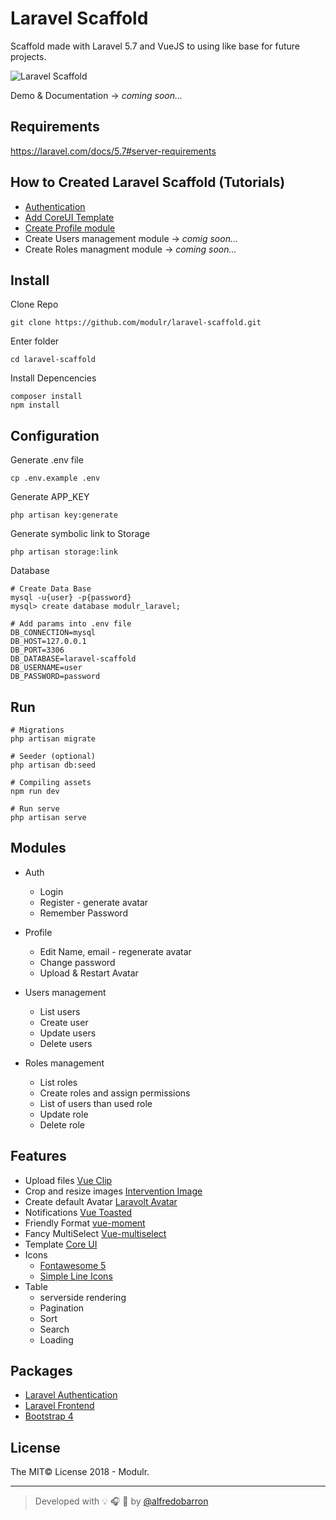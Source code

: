 # Laravel Scaffold
Scaffold made with Laravel 5.7 and VueJS to using like base for future projects.

![Laravel Scaffold](https://github.com/modulr/laravel-scaffold/blob/master/public/img/laravel-scaffold.jpg)


Demo & Documentation -> _coming soon..._

## Requirements

https://laravel.com/docs/5.7#server-requirements


## How to Created Laravel Scaffold (Tutorials)


- [Authentication](https://link.medium.com/YsYZ4TJ1wR)
- [Add CoreUI Template](https://link.medium.com/mlq1D5N1wR)
- [Create Profile module](https://link.medium.com/e8EbuVR1wR)
- Create Users management module -> _comig soon..._
- Create Roles managment module -> _coming soon..._


## Install

Clone Repo

```
git clone https://github.com/modulr/laravel-scaffold.git
```

Enter folder
```
cd laravel-scaffold
```

Install Depencencies
```
composer install
npm install
```


## Configuration

Generate .env file
```
cp .env.example .env
```

Generate APP_KEY
```
php artisan key:generate
```

Generate symbolic link to Storage
```
php artisan storage:link
```

Database

```
# Create Data Base
mysql -u{user} -p{password}
mysql> create database modulr_laravel;
```

```
# Add params into .env file
DB_CONNECTION=mysql
DB_HOST=127.0.0.1
DB_PORT=3306
DB_DATABASE=laravel-scaffold
DB_USERNAME=user
DB_PASSWORD=password
```


## Run

```
# Migrations
php artisan migrate

# Seeder (optional)
php artisan db:seed

# Compiling assets
npm run dev

# Run serve
php artisan serve
```


## Modules

- Auth
  - Login
  - Register - generate avatar
  - Remember Password


- Profile 
  - Edit Name, email - regenerate avatar
  - Change password
  - Upload & Restart Avatar

- Users management
    - List users
    - Create user
    - Update users
    - Delete users
 
- Roles management
    - List roles
    - Create roles and assign permissions
    - List of users than used role
    - Update role
    - Delete role


## Features

- Upload files [Vue Clip](https://vueclip.adonisjs.com/)
- Crop and resize images [Intervention Image](http://image.intervention.io/) 
- Create default Avatar [Laravolt Avatar](https://github.com/laravolt/avatar) 
- Notifications [Vue Toasted](https://shakee93.github.io/vue-toasted/)
- Friendly Format [vue-moment](https://github.com/brockpetrie/vue-moment#readme)
- Fancy MultiSelect [Vue-multiselect](https://vue-multiselect.js.org/)
- Template [Core UI](https://coreui.io/)
- Icons
    - [Fontawesome 5](https://fontawesome.com/)
    - [Simple Line Icons](http://simplelineicons.com/)
- Table
    - serverside rendering
    - Pagination
    - Sort
    - Search
    - Loading


## Packages

- [Laravel Authentication](https://laravel.com/docs/5.7/authentication)
- [Laravel Frontend](https://laravel.com/docs/5.7/frontend)
- [Bootstrap 4](https://getbootstrap.com/)



## License

The MIT© License 2018 - Modulr.

---

> Developed with :bulb: :headphones: :beer: by [@alfredobarron](https://github.com/alfredobarron)
